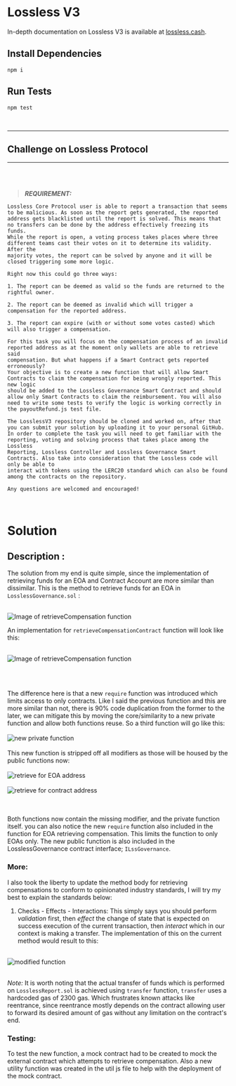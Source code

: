 # Lossless V3

In-depth documentation on Lossless V3 is available at [lossless.cash](https://lossless-cash.gitbook.io/lossless/).

## Install Dependencies

`npm i`

## Run Tests

`npm test`

<br>

***

## Challenge on Lossless Protocol 

***
<br>
<br>

>**_REQUIREMENT:_**

```
Lossless Core Protocol user is able to report a transaction that seems to be malicious. As soon as the report gets generated, the reported
address gets blacklisted until the report is solved. This means that no transfers can be done by the address effectively freezing its funds.
While the report is open, a voting process takes places where three different teams cast their votes on it to determine its validity. After the
majority votes, the report can be solved by anyone and it will be closed triggering some more logic. 

Right now this could go three ways:

1. The report can be deemed as valid so the funds are returned to the rightful owner.

2. The report can be deemed as invalid which will trigger a compensation for the reported address.

3. The report can expire (with or without some votes casted) which will also trigger a compensation.

For this task you will focus on the compensation process of an invalid reported address as at the moment only wallets are able to retrieve said
compensation. But what happens if a Smart Contract gets reported erroneously?
Your objective is to create a new function that will allow Smart Contracts to claim the compensation for being wrongly reported. This new logic
should be added to the Lossless Governance Smart Contract and should allow only Smart Contracts to claim the reimbursement. You will also
need to write some tests to verify the logic is working correctly in the payoutRefund.js test file.

The LosslessV3 repository should be cloned and worked on, after that you can submit your solution by uploading it to your personal GitHub.
In order to complete the task you will need to get familiar with the reporting, voting and solving process that takes place among the Lossless
Reporting, Lossless Controller and Lossless Governance Smart Contracts. Also take into consideration that the Lossless code will only be able to
interact with tokens using the LERC20 standard which can also be found among the contracts on the repository.

Any questions are welcomed and encouraged!
```
<br>

# Solution 

## Description :


The solution from my end is quite simple, since the implementation of retrieving funds for an EOA and Contract Account are more similar than dissimilar. This is the method to retrieve funds for an EOA in  `LosslessGovernance.sol` :
<br>
<br>

![ Image of retrieveCompensation function ](https://i.imgur.com/fRbXdVY.png)

An implementation for `retrieveCompensationContract` function will look like this: <br><br> 

![Image of retrieveCompensation function ](https://i.imgur.com/ZWYxFcD.png)

<br> <br> 

The difference here is that a new `require` function was introduced which limits access to only contracts. Like I said the previous function and this are more similar than not, there is 90% code duplication from the former to the later, we can mitigate this by moving the core/similarity to a new private function and allow both functions reuse. So a third function will go like this: <br><br>
![new private function](https://i.imgur.com/jCSPrs3.png)
<br> <br> 
This new function is stripped off all modifiers as those will be housed by the public functions now: 
<br> <br> 
![retrieve for EOA address](https://i.imgur.com/3kH8pYA.png)
<br>
<br>
![retrieve for contract address](https://i.imgur.com/t76f6Xu.png)

<br> <br> 
Both functions now contain the missing modifier, and the private function itself. you can also notice the new `require` function also included in the function for EOA retrieving compensation. This limits the function to only EOAs only. The new public function is also included in the LosslessGovernance contract interface; `ILssGovernance`. 

### More: 
I also took the liberty to update the method body for retrieving compensations to conform to opinionated industry standards, I will try my best to explain the standards below: 

1. Checks - Effects - Interactions: This simply says you should perform *validation* first, then *effect* the change of state that is expected on success execution of the current transaction, then *interact* which in our context is making a transfer.  The implementation of this on the current method would result to this: <br> <br>

![modified function](https://i.imgur.com/H7ilLG8.png) <br> <br> 

<em>Note:</em> It is worth noting that the actual transfer of funds which is performed on `LosslessReport.sol` is achieved using `transfer` function, `transfer` uses a hardcoded gas of  2300 gas. Which frustrates known attacks like reentrance, since reentrance mostly depends on the contract allowing user to forward its desired amount of gas without any limitation on the contract's end. 

### Testing: 

To test the new function, a mock contract had to be created to mock the external contract which attempts to retrieve compensation. Also a new utility function was created in the util js file to help with the deployment of the mock contract. 
